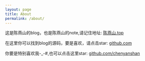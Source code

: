 ```yaml
---
layout: page
title: About
permalink: /about/
---
```


这是陈燕山的blog，也是陈燕山的note,请记住地址: [陈燕山.top](http://陈燕山.top/)

在这里你可以找到blog的源码，要是喜欢，请点击star:
[github.com](https://github.com/chenyanshan/chenyanshan.github.com)

你要是特别喜欢我-_-#,也可以点击这里star:
[github.com/chenyanshan](https://github.com/chenyanshan/)
